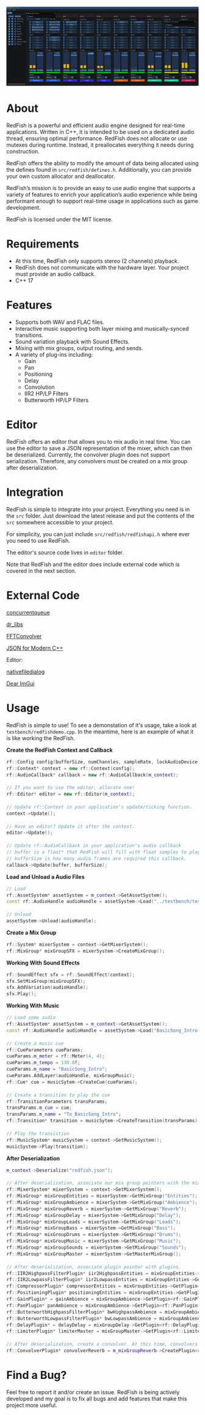 ![alt text](https://github.com/z-e-chan/RedFish/blob/master/redfish.PNG?raw=true)

# About
RedFish is a powerful and efficient audio engine designed for real-time applications. Written in C++, it is intended to be used on a dedicated audio thread, ensuring optimal performance. RedFish does not allocate or use mutexes during runtime. Instead, it preallocates everything it needs during construction.

RedFish offers the ability to modify the amount of data being allocated using the defines found in `src/redfish/defines.h`. Additionally, you can provide your own custom allocator and deallocator.

RedFish’s mission is to provide an easy to use audio engine that supports a variety of features to enrich your application’s audio experience while being performant enough to support real-time usage in applications such as game development.

RedFish is licensed under the MIT license.

# Requirements
- At this time, RedFish only supports stereo (2 channels) playback.
- RedFish does not communicate with the hardware layer. Your project must provide an audio callback.
- C++ 17

# Features
- Supports both WAV and FLAC files.
- Interactive music supporting both layer mixing and musically-synced transitions.
- Sound variation playback with Sound Effects.
- Mixing with mix groups, output routing, and sends.
- A variety of plug-ins including:
  - Gain
  - Pan
  - Positioning
  - Delay
  - Convolution
  - IIR2 HP/LP Filters
  - Butterworth HP/LP Filters

# Editor

RedFish offers an editor that allows you to mix audio in real time. You can use the editor to save a JSON representation of the mixer, which can then be deserialized. Currently, the convolver plugin does not support serialization. Therefore, any convolvers must be created on a mix group after deserialization.

# Integration

RedFish is simple to integrate into your project. Everything you need is in the `src` folder. Just download the latest release and put the contents of the `src` somewhere accessible to your project.

For simplicity, you can just include `src/redfish/redfishapi.h` where ever you need to use RedFish.

The editor's source code lives in `editor` folder.

Note that RedFish and the editor does include external code which is covered in the next section.

# External Code

[concurrentqueue](https://github.com/cameron314/concurrentqueue)

[dr_libs](https://github.com/mackron/dr_libs)

[FFTConvolver](https://github.com/HiFi-LoFi/FFTConvolver)

[JSON for Modern C++](https://github.com/nlohmann/json)

Editor:

[nativefiledialog](https://github.com/mlabbe/nativefiledialog)

[Dear ImGui](https://github.com/ocornut/imgui)

# Usage

RedFish is simple to use! To see a demonstation of it's usage, take a look at `testbench/redfishdemo.cpp`.
In the meantime, here is an example of what it is like working the RedFish.

**Create the RedFish Context and Callback**
```cpp
rf::Config config(bufferSize, numChannles, sampleRate, lockAudioDevice, unlockAudioDevice);
rf::Context* context = new rf::Context(config);
rf::AudioCallback* callback = new rf::AudioCallback(m_context);

// If you want to use the editor, allocate one!
rf::Editor* editor = new rf::Editor(m_context);

// Update rf::Context in your application's update/ticking function.
context->Update();

// Have an editor? Update it after the context.
editor->Update();

// Update rf::AudioCallback in your application's audio callback
// buffer is a float* that RedFish will fill with float samples to play this callback.
// bufferSize is how many audio frames are required this callback.
callback->Update(buffer, bufferSize);
```

**Load and Unload a Audio Files**

```cpp
// Load
rf::AssetSystem* assetSystem = m_context->GetAssetSystem();
const rf::AudioHandle audioHandle = assetSystem->Load("../testbench/testdata/a2-tile-land-001.wav");

// Unload
assetSystem->Unload(audioHandle);
```

**Create a Mix Group**

```cpp
rf::System* mixerSystem = context->GetMixerSystem();
rf::MixGroup* mixGroupSFX = mixerSystem->CreateMixGroup();
```

**Working With Sound Effects**

```cpp
rf::SoundEffect sfx = rf::SoundEffect(context);
sfx.SetMixGroup(mixGroupSFX);
sfx.AddVariation(audioHandle);
sfx.Play();
```

**Working With Music**
```cpp
// Load some audio
rf::AssetSystem* assetSystem = m_context->GetAssetSystem();
const rf::AudioHandle audioHandle = assetSystem->Load("BasicSong_Intro.flac");

// Create a music cue
rf::CueParameters cueParams;
cueParams.m_meter = rf::Meter(4, 4);
cueParams.m_tempo = 130.0f;
cueParams.m_name = "BasicSong_Intro";
cueParams.AddLayer(audioHandle, mixGroupMusic);
rf::Cue* cue = musicSytem->CreateCue(cueParams);

// Create a transition to play the cue
rf::TransitionParameters transParams;
transParams.m_cue = cue;
transParams.m_name = "To_BasicSong_Intro";
rf::Transition* transition = musicSytem->CreateTransition(transParams);

// Play the transistion
rf::MusicSystem* musicSystem = context->GetMusicSystem();
musicSystem->Play(transition);
```

**After Deserialization**
```cpp
m_context->Deserialize("redfish.json");

// After deserialization, associate our mix group pointers with the mix groups.
rf::MixerSystem* mixerSystem = context->GetMixerSystem();
rf::MixGroup* mixGroupEntities = mixerSystem->GetMixGroup("Entities");
rf::MixGroup* mixGroupAmbience = mixerSystem->GetMixGroup("Ambience");
rf::MixGroup* mixGroupReverb = mixerSystem->GetMixGroup("Reverb");
rf::MixGroup* mixGroupDelay = mixerSystem->GetMixGroup("Delay");
rf::MixGroup* mixGroupLeads = mixerSystem->GetMixGroup("Leads");
rf::MixGroup* mixGroupBass = mixerSystem->GetMixGroup("Bass");
rf::MixGroup* mixGroupDrums = mixerSystem->GetMixGroup("Drums");
rf::MixGroup* mixGroupMusic = mixerSystem->GetMixGroup("Music");
rf::MixGroup* mixGroupSounds = mixerSystem->GetMixGroup("Sounds");
rf::MixGroup* mixGroupMaster = mixerSystem->GetMasterMixGroup();

// After deserialization, associate plugin pointer with plugins.
rf::IIR2HighpassFilterPlugin* iir2HighpassEntities = mixGroupEntities->GetPlugin<rf::IIR2HighpassFilterPlugin>(0);
rf::IIR2LowpassFilterPlugin* iir2LowpassEntities = mixGroupEntities->GetPlugin<rf::IIR2LowpassFilterPlugin>(1);
rf::CompressorPlugin* compressorEntities = mixGroupEntities->GetPlugin<rf::CompressorPlugin>(2);
rf::PositioningPlugin* positioningEntities = mixGroupEntities->GetPlugin<rf::PositioningPlugin>(3);
rf::GainPlugin* = gainAmbience = mixGroupAmbience->GetPlugin<rf::GainPlugin>(0);
rf::PanPlugin* panAmbience = mixGroupAmbience->GetPlugin<rf::PanPlugin>(1);
rf::ButterworthHighpassFilterPlugin* bwHighpassAmbience = mixGroupAmbience->GetPlugin<rf::ButterworthHighpassFilterPlugin>(2);
rf::ButterworthLowpassFilterPlugin* bwLowpassAmbience = mixGroupAmbience->GetPlugin<rf::ButterworthLowpassFilterPlugin>(3);
rf::DelayPlugin* = delayDelay = mixGroupDelay->GetPlugin<rf::DelayPlugin>(0);
rf::LimiterPlugin* limiterMaster = mixGroupMaster->GetPlugin<rf::LimiterPlugin>(0);

// After deserialization, create a convolver. At this time, convolvers do not support serialization.
rf::ConvolverPlugin* convolverReverb = m_mixGroupReverb->CreatePlugin<rf::ConvolverPlugin>();
```

# Find a Bug?
Feel free to report it and/or create an issue. RedFish is being actively developed and my goal is to fix all bugs and add features that make this project more useful.
